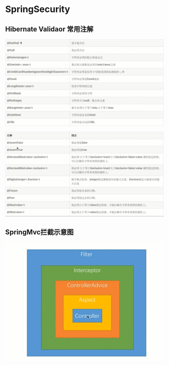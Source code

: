 # SpringSecurity
## Hibernate Validaor 常用注解

![1540985231178](README.assets/1540985231178.png)

![1540985256489](README.assets/1540985256489.png)

## SpringMvc拦截示意图

![1540999092554](README.assets/1540999092554.png)
